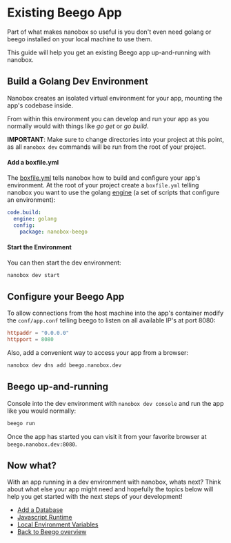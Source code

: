 # Existing Beego App
Part of what makes nanobox so useful is you don't even need golang or beego installed on your local machine to use them.

This guide will help you get an existing Beego app up-and-running with nanobox.

## Build a Golang Dev Environment
Nanobox creates an isolated virtual environment for your app, mounting the app's codebase inside.

From within this environment you can develop and run your app as you normally would with things like *go get* or *go build*.

**IMPORTANT**: Make sure to change directories into your project at this point, as all `nanobox dev` commands will be run from the root of your project.

#### Add a boxfile.yml
The <a href="https://docs.nanobox.io/boxfile/" target="\_blank">boxfile.yml</a> tells nanobox how to build and configure your app's environment. At the root of your project create a `boxfile.yml` telling nanobox you want to use the golang <a href="https://docs.nanobox.io/engines/" target="\_blank">engine</a> (a set of scripts that configure an environment):

```yaml
code.build:
  engine: golang
  config:
    package: nanobox-beego
```

#### Start the Environment
You can then start the dev environment:

```bash
nanobox dev start
```

## Configure your Beego App
To allow connections from the host machine into the app's container modify the `conf/app.conf` telling beego to listen on all available IP's at port 8080:

```conf
httpaddr = "0.0.0.0"
httpport = 8080
```

Also, add a convenient way to access your app from a browser:

```bash
nanobox dev dns add beego.nanobox.dev
```

## Beego up-and-running
Console into the dev environment with `nanobox dev console` and run the app like you would normally:

```bash
beego run
```

Once the app has started you can visit it from your favorite browser at `beego.nanobox.dev:8080`.

## Now what?
With an app running in a dev environment with nanobox, whats next? Think about what else your app might need and hopefully the topics below will help you get started with the next steps of your development!

* [Add a Database](/golang/beego//add-a-database)
* [Javascript Runtime](/golang/beego//javascript-runtime)
* [Local Environment Variables](/golang/beego//local-evars)
* [Back to Beego overview](/golang/beego)
